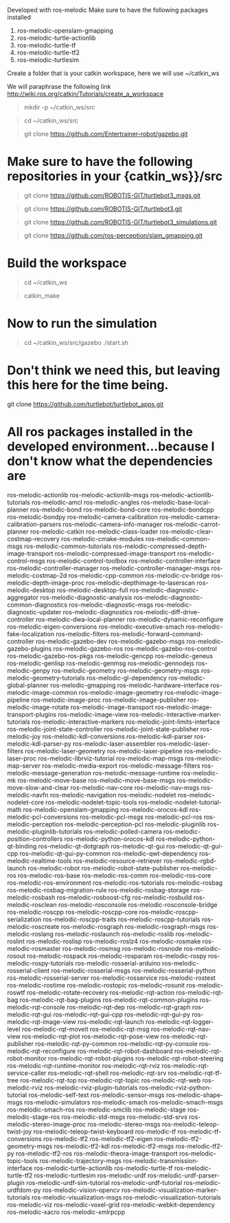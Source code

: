 Developed with ros-melodic
Make sure to have the following packages installed
1) ros-melodic-openslam-gmapping
2) ros-melodic-turtle-actionlib
3) ros-melodic-turtle-tf
4) ros-melodic-turtle-tf2
5) ros-melodic-turtlesim

Create a folder that is your catkin workspace, here we will use ~/catkin_ws

We will paraphrase the following link http://wiki.ros.org/catkin/Tutorials/create_a_workspace

> mkdir -p ~/catkin_ws/src

> cd ~/catkin_ws/src

> git clone https://github.com/Entertrainer-robot/gazebo.git

# Make sure to have the following repositories in your {catkin_ws}}/src
> git clone https://github.com/ROBOTIS-GIT/turtlebot3_msgs.git

> git clone https://github.com/ROBOTIS-GIT/turtlebot3.git

> git clone https://github.com/ROBOTIS-GIT/turtlebot3_simulations.git

> git clone https://github.com/ros-perception/slam_gmapping.git

# Build the workspace
> cd ~/catkin_ws

> catkin_make

# Now to run the simulation
> cd ~/catkin_ws/src/gazebo
> ./start.sh





# Don't think we need this, but leaving this here for the time being.
git clone https://github.com/turtlebot/turtlebot_apps.git




# All ros packages installed in the developed environment...because I don't know what the dependencies are
ros-melodic-actionlib
ros-melodic-actionlib-msgs
ros-melodic-actionlib-tutorials
ros-melodic-amcl
ros-melodic-angles
ros-melodic-base-local-planner
ros-melodic-bond
ros-melodic-bond-core
ros-melodic-bondcpp
ros-melodic-bondpy
ros-melodic-camera-calibration
ros-melodic-camera-calibration-parsers
ros-melodic-camera-info-manager
ros-melodic-carrot-planner
ros-melodic-catkin
ros-melodic-class-loader
ros-melodic-clear-costmap-recovery
ros-melodic-cmake-modules
ros-melodic-common-msgs
ros-melodic-common-tutorials
ros-melodic-compressed-depth-image-transport
ros-melodic-compressed-image-transport
ros-melodic-control-msgs
ros-melodic-control-toolbox
ros-melodic-controller-interface
ros-melodic-controller-manager
ros-melodic-controller-manager-msgs
ros-melodic-costmap-2d
ros-melodic-cpp-common
ros-melodic-cv-bridge
ros-melodic-depth-image-proc
ros-melodic-depthimage-to-laserscan
ros-melodic-desktop
ros-melodic-desktop-full
ros-melodic-diagnostic-aggregator
ros-melodic-diagnostic-analysis
ros-melodic-diagnostic-common-diagnostics
ros-melodic-diagnostic-msgs
ros-melodic-diagnostic-updater
ros-melodic-diagnostics
ros-melodic-diff-drive-controller
ros-melodic-dwa-local-planner
ros-melodic-dynamic-reconfigure
ros-melodic-eigen-conversions
ros-melodic-executive-smach
ros-melodic-fake-localization
ros-melodic-filters
ros-melodic-forward-command-controller
ros-melodic-gazebo-dev
ros-melodic-gazebo-msgs
ros-melodic-gazebo-plugins
ros-melodic-gazebo-ros
ros-melodic-gazebo-ros-control
ros-melodic-gazebo-ros-pkgs
ros-melodic-gencpp
ros-melodic-geneus
ros-melodic-genlisp
ros-melodic-genmsg
ros-melodic-gennodejs
ros-melodic-genpy
ros-melodic-geometry
ros-melodic-geometry-msgs
ros-melodic-geometry-tutorials
ros-melodic-gl-dependency
ros-melodic-global-planner
ros-melodic-gmapping
ros-melodic-hardware-interface
ros-melodic-image-common
ros-melodic-image-geometry
ros-melodic-image-pipeline
ros-melodic-image-proc
ros-melodic-image-publisher
ros-melodic-image-rotate
ros-melodic-image-transport
ros-melodic-image-transport-plugins
ros-melodic-image-view
ros-melodic-interactive-marker-tutorials
ros-melodic-interactive-markers
ros-melodic-joint-limits-interface
ros-melodic-joint-state-controller
ros-melodic-joint-state-publisher
ros-melodic-joy
ros-melodic-kdl-conversions
ros-melodic-kdl-parser
ros-melodic-kdl-parser-py
ros-melodic-laser-assembler
ros-melodic-laser-filters
ros-melodic-laser-geometry
ros-melodic-laser-pipeline
ros-melodic-laser-proc
ros-melodic-librviz-tutorial
ros-melodic-map-msgs
ros-melodic-map-server
ros-melodic-media-export
ros-melodic-message-filters
ros-melodic-message-generation
ros-melodic-message-runtime
ros-melodic-mk
ros-melodic-move-base
ros-melodic-move-base-msgs
ros-melodic-move-slow-and-clear
ros-melodic-nav-core
ros-melodic-nav-msgs
ros-melodic-navfn
ros-melodic-navigation
ros-melodic-nodelet
ros-melodic-nodelet-core
ros-melodic-nodelet-topic-tools
ros-melodic-nodelet-tutorial-math
ros-melodic-openslam-gmapping
ros-melodic-orocos-kdl
ros-melodic-pcl-conversions
ros-melodic-pcl-msgs
ros-melodic-pcl-ros
ros-melodic-perception
ros-melodic-perception-pcl
ros-melodic-pluginlib
ros-melodic-pluginlib-tutorials
ros-melodic-polled-camera
ros-melodic-position-controllers
ros-melodic-python-orocos-kdl
ros-melodic-python-qt-binding
ros-melodic-qt-dotgraph
ros-melodic-qt-gui
ros-melodic-qt-gui-cpp
ros-melodic-qt-gui-py-common
ros-melodic-qwt-dependency
ros-melodic-realtime-tools
ros-melodic-resource-retriever
ros-melodic-rgbd-launch
ros-melodic-robot
ros-melodic-robot-state-publisher
ros-melodic-ros
ros-melodic-ros-base
ros-melodic-ros-comm
ros-melodic-ros-core
ros-melodic-ros-environment
ros-melodic-ros-tutorials
ros-melodic-rosbag
ros-melodic-rosbag-migration-rule
ros-melodic-rosbag-storage
ros-melodic-rosbash
ros-melodic-rosboost-cfg
ros-melodic-rosbuild
ros-melodic-rosclean
ros-melodic-rosconsole
ros-melodic-rosconsole-bridge
ros-melodic-roscpp
ros-melodic-roscpp-core
ros-melodic-roscpp-serialization
ros-melodic-roscpp-traits
ros-melodic-roscpp-tutorials
ros-melodic-roscreate
ros-melodic-rosgraph
ros-melodic-rosgraph-msgs
ros-melodic-roslang
ros-melodic-roslaunch
ros-melodic-roslib
ros-melodic-roslint
ros-melodic-roslisp
ros-melodic-roslz4
ros-melodic-rosmake
ros-melodic-rosmaster
ros-melodic-rosmsg
ros-melodic-rosnode
ros-melodic-rosout
ros-melodic-rospack
ros-melodic-rosparam
ros-melodic-rospy
ros-melodic-rospy-tutorials
ros-melodic-rosserial-arduino
ros-melodic-rosserial-client
ros-melodic-rosserial-msgs
ros-melodic-rosserial-python
ros-melodic-rosserial-server
ros-melodic-rosservice
ros-melodic-rostest
ros-melodic-rostime
ros-melodic-rostopic
ros-melodic-rosunit
ros-melodic-roswtf
ros-melodic-rotate-recovery
ros-melodic-rqt-action
ros-melodic-rqt-bag
ros-melodic-rqt-bag-plugins
ros-melodic-rqt-common-plugins
ros-melodic-rqt-console
ros-melodic-rqt-dep
ros-melodic-rqt-graph
ros-melodic-rqt-gui
ros-melodic-rqt-gui-cpp
ros-melodic-rqt-gui-py
ros-melodic-rqt-image-view
ros-melodic-rqt-launch
ros-melodic-rqt-logger-level
ros-melodic-rqt-moveit
ros-melodic-rqt-msg
ros-melodic-rqt-nav-view
ros-melodic-rqt-plot
ros-melodic-rqt-pose-view
ros-melodic-rqt-publisher
ros-melodic-rqt-py-common
ros-melodic-rqt-py-console
ros-melodic-rqt-reconfigure
ros-melodic-rqt-robot-dashboard
ros-melodic-rqt-robot-monitor
ros-melodic-rqt-robot-plugins
ros-melodic-rqt-robot-steering
ros-melodic-rqt-runtime-monitor
ros-melodic-rqt-rviz
ros-melodic-rqt-service-caller
ros-melodic-rqt-shell
ros-melodic-rqt-srv
ros-melodic-rqt-tf-tree
ros-melodic-rqt-top
ros-melodic-rqt-topic
ros-melodic-rqt-web
ros-melodic-rviz
ros-melodic-rviz-plugin-tutorials
ros-melodic-rviz-python-tutorial
ros-melodic-self-test
ros-melodic-sensor-msgs
ros-melodic-shape-msgs
ros-melodic-simulators
ros-melodic-smach
ros-melodic-smach-msgs
ros-melodic-smach-ros
ros-melodic-smclib
ros-melodic-stage
ros-melodic-stage-ros
ros-melodic-std-msgs
ros-melodic-std-srvs
ros-melodic-stereo-image-proc
ros-melodic-stereo-msgs
ros-melodic-teleop-twist-joy
ros-melodic-teleop-twist-keyboard
ros-melodic-tf
ros-melodic-tf-conversions
ros-melodic-tf2
ros-melodic-tf2-eigen
ros-melodic-tf2-geometry-msgs
ros-melodic-tf2-kdl
ros-melodic-tf2-msgs
ros-melodic-tf2-py
ros-melodic-tf2-ros
ros-melodic-theora-image-transport
ros-melodic-topic-tools
ros-melodic-trajectory-msgs
ros-melodic-transmission-interface
ros-melodic-turtle-actionlib
ros-melodic-turtle-tf
ros-melodic-turtle-tf2
ros-melodic-turtlesim
ros-melodic-urdf
ros-melodic-urdf-parser-plugin
ros-melodic-urdf-sim-tutorial
ros-melodic-urdf-tutorial
ros-melodic-urdfdom-py
ros-melodic-vision-opencv
ros-melodic-visualization-marker-tutorials
ros-melodic-visualization-msgs
ros-melodic-visualization-tutorials
ros-melodic-viz
ros-melodic-voxel-grid
ros-melodic-webkit-dependency
ros-melodic-xacro
ros-melodic-xmlrpcpp
